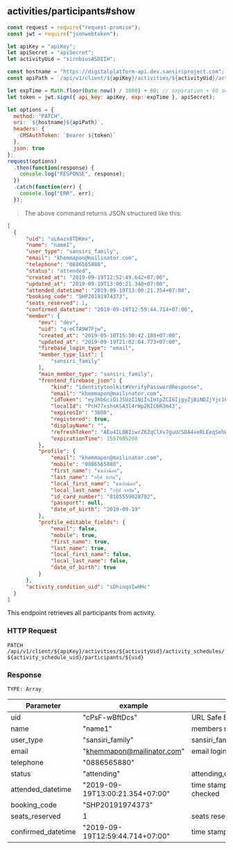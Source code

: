 ## activities/participants#show

```javascript
const request = require("request-promise");
const jwt = require("jsonwebtoken");

let apiKey = "apiKey";
let apiSecret = "apiSecret";
let activityUid = "sirnbiusASDIIH";

const hostname = "https://digitalplatform-api.dev.sansiriproject.com";
const apiPath = `/api/v1/client/${apiKey}/activities/${activityUid}/activity_schedules/${activity_schedule_uid}/participants/${uid}`;

let expTime = Math.floor(Date.now() / 1000) + 60; // expiration + 60 seconds
let token = jwt.sign({ api_key: apiKey, exp: expTime }, apiSecret);

let options = {
  method: "PATCH",
  uri: `${hostname}${apiPath}`,
  headers: {
    CMSAuthToken: `Bearer ${token}`
  },
  json: true
};
request(options)
  .then(function(response) {
    console.log("RESPONSE", response);
  })
  .catch(function(err) {
    console.log("ERR", err);
  });
```

> The above command returns JSON structured like this:

```json
[
  {
      "uid": "uL6azx8TDKmv",
      "name": "name1",
      "user_type": "sansiri_family",
      "email": "khemmapon@mailinator.com",
      "telephone": "0886565880",
      "status": "attended",
      "created_at": "2019-09-19T12:52:49.642+07:00",
      "updated_at": "2019-09-19T13:00:21.348+07:00",
      "attended_datetime": "2019-09-19T13:00:21.354+07:00",
      "booking_code": "SHP20191974373",
      "seats_reserved": 1,
      "confirmed_datetime": "2019-09-19T12:59:44.714+07:00",
      "member": {
          "env": "dev",
          "uid": "q-eCTA9W7Fjw",
          "created_at": "2019-05-10T15:30:42.188+07:00",
          "updated_at": "2019-09-19T21:02:04.773+07:00",
          "firebase_login_type": "email",
          "member_type_list": [
              "sansiri_family"
          ],
          "main_member_type": "sansiri_family",
          "frontend_firebase_json": {
              "kind": "identitytoolkit#VerifyPasswordResponse",
              "email": "khemmapon@mailinator.com",
              "idToken": "eyJhbGciOiJSUzI1NiIsImtpZCI6IjgyZjBiNDZjYjc1OTBjNzRmNTNhYzdhOWUwY2IxYzAzMjRlY2RkNzUiLCJ0eXAiOiJKV1QifQ.eyJpc3MiOiJodHRwczovL3NlY3VyZXRva2VuLmdvb2dsZS5jb20vaHNhLWRldiIsImF1ZCI6ImhzYS1kZXYiLCJhdXRoX3RpbWUiOjE1NTc5ODE2MDgsInVzZXJfaWQiOiJQY0g3N3hzaHNLU0EzbDRyV3AyS0lDNlIzbTQzIiwic3ViIjoiUGNINzd4c2hzS1NBM2w0cldwMktJQzZSM200MyIsImlhdCI6MTU1Nzk4MTYwOCwiZXhwIjoxNTU3OTg1MjA4LCJlbWFpbCI6ImtoZW1tYXBvbkBtYWlsaW5hdG9yLmNvbSIsImVtYWlsX3ZlcmlmaWVkIjpmYWxzZSwiZmlyZWJhc2UiOnsiaWRlbnRpdGllcyI6eyJlbWFpbCI6WyJraGVtbWFwb25AbWFpbGluYXRvci5jb20iXX0sInNpZ25faW5fcHJvdmlkZXIiOiJwYXNzd29yZCJ9fQ.LJuMDsDmGv1XgWCuVd0NH4M7fqn81yCQ9kJhBtlakNwzaTWHawEjVN653JxhrlVjWBPQK4FdcKSByo5UahdoklcLI6rLBonoNKlDumEqp-25_2XJISp8aa_EWNUojq8zldDrxDQ2a88MLIOgUHUnb5EnkyYUbmJtVkczipXMFbZah9GoAm62FZfeiStdeswhCSUkwIQvEcn--2CVLL8CQPIm8UaDgEK3mbq3iwx8_lcCfvVyr3aIPOrP_Larbql2-RJJ6GdS3TgcAvvEhsxYgLTGwjrna38wBV1GV6e38Ng-Ucxl7iAtXQ6Bcb1_iTl_OrZ_rLdCxTVBQEmGGkmPJA",
              "localId": "PcH77xshsKSA3l4rWp2KIC6R3m43",
              "expiresIn": "3600",
              "registered": true,
              "displayName": "",
              "refreshToken": "AEu4IL0BIiwrZ6ZqClXv7guUcSDA4xeRLEeqSehWZ_TGi_8QJtyRj3dlS0JDWLKsL5vothkyrBAKgyGWsBx2Yh0LD7ov_2SSgiJIeSDBsA30jqPHxHPKBCov4DwXd8QyDXQ_9scblABE8o3X51s5lGf2P-9u_VnU0Mt1sbd12f_gaXuOr6f1TQf-70WmMbvsICylkn0lFm1x",
              "expirationTime": 1557985208
          },
          "profile": {
              "email": "khemmapon@mailinator.com",
              "mobile": "0886565880",
              "first_name": "ขงเบ้งน้อย",
              "last_name": "กรุ๊ป จำกัด",
              "local_first_name": "ขงเบ้งน้อย",
              "local_last_name": "กรุ๊ป จำกัด",
              "id_card_number": "0105559028702",
              "passport": null,
              "date_of_birth": "2019-09-19"
          },
          "profile_editable_fields": {
              "email": false,
              "mobile": true,
              "first_name": true,
              "last_name": true,
              "local_first_name": false,
              "local_last_name": false,
              "date_of_birth": true
          }
      },
      "activity_condition_uid": "sDhinqoIwHHc"
  }
]
```

This endpoint retrieves all participants from activity.

### HTTP Request

`PATCH /api/v1/client/${apiKey}/activities/${activityUid}/activity_schedules/${activity_schedule_uid}/participants/${uid}`

### Response

`TYPE: Array`

| Parameter         | example        | Description                           |
| ----------------- | -------------- | ------------------------------------- |
| uid               | "cPsF-wBftDcs" | URL Safe Base64 String                |
| name               | "name1" | members name String                |
| user_type              | "sansiri_family" | sansiri_family, sansiri_priority |
| email               | "khemmapon@mailinator.com" | email login
| telephone           | "0886565880" |                  |
| status            | "attending"    | attending,confirm,attended,canceled       |
| attended_datetime | "2019-09-19T13:00:21.354+07:00" | time stamp when attendance is checked |
| booking_code | "SHP20191974373" |  |
| seats_reserved |       1         | seats reserved count |
| confirmed_datetime |  "2019-09-19T12:59:44.714+07:00"  | time stamp when confirm is checked |
